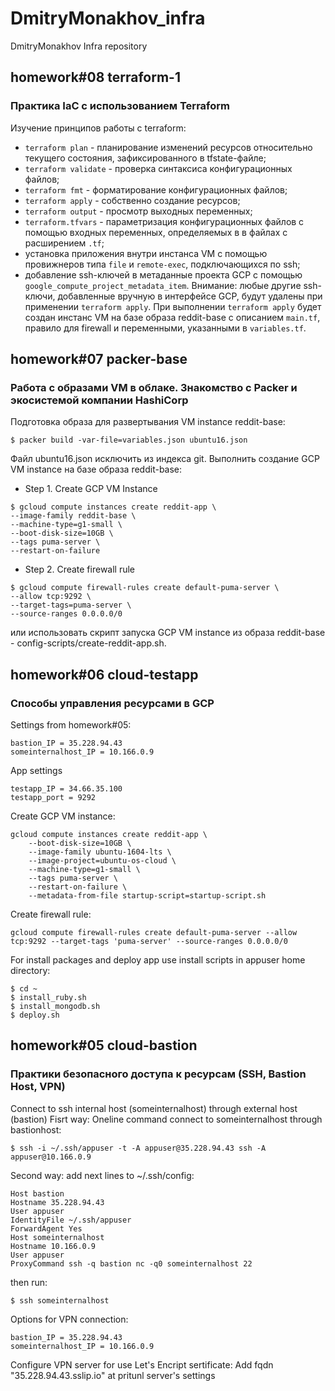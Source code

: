# DmitryMonakhov_infra
DmitryMonakhov Infra repository

## homework#08 terraform-1
### Практика IaC с использованием Terraform
Изучение принципов работы с terraform:
- ```terraform plan``` - планирование изменений ресурсов относительно текущего состояния, зафиксированного в tfstate-файле;
- ```terraform validate``` - проверка синтаксиса конфигурационных файлов;
- ```terraform fmt``` - форматирование конфигурационных файлов;
- ```terraform apply``` - собственно создание ресурсов;
- ```terraform output``` - просмотр выходных переменных;
- ```terraform.tfvars``` - параметризация конфигурационных файлов с помощью входных переменных, определяемых в в файлах с расширением ```.tf```;
- установка приложения внутри инстанса VM с помощью провижнеров типа ```file``` и ```remote-exec```, подключающихся по ssh;
- добавление ssh-ключей в метаданные проекта GCP с помощью ```google_compute_project_metadata_item```. Внимание: любые другие ssh-ключи, добавленные вручную в интерфейсе GCP, будут удалены при применении ```terraform apply```.
При выполнении ```terraform apply``` будет создан инстанс VM на базе образа reddit-base с описанием ```main.tf```, правило для firewall  и переменными, указанными в ```variables.tf```.

## homework#07 packer-base
### Работа с образами VM в облаке. Знакомство с Packer и экосистемой компании HashiCorp
Подготовка образа для развертывания VM instance reddit-base:
```
$ packer build -var-file=variables.json ubuntu16.json
```
Файл ubuntu16.json исключить из индекса git.
Выполнить создание GCP VM instance на базе образа reddit-base:
- Step 1. Create GCP VM Instance
```
$ gcloud compute instances create reddit-app \
--image-family reddit-base \
--machine-type=g1-small \
--boot-disk-size=10GB \
--tags puma-server \
--restart-on-failure
```
- Step 2. Create firewall rule
```
$ gcloud compute firewall-rules create default-puma-server \
--allow tcp:9292 \
--target-tags=puma-server \
--source-ranges 0.0.0.0/0
```
или использовать скрипт запуска GCP VM instance из образа reddit-base - config-scripts/create-reddit-app.sh.

## homework#06 cloud-testapp
### Способы управления ресурсами в GCP
Settings from homework#05:
```
bastion_IP = 35.228.94.43
someinternalhost_IP = 10.166.0.9
```
App settings
```
testapp_IP = 34.66.35.100
testapp_port = 9292
```
Create GCP VM instance:
```
gcloud compute instances create reddit-app \
	--boot-disk-size=10GB \
	--image-family ubuntu-1604-lts \
	--image-project=ubuntu-os-cloud \
	--machine-type=g1-small \
	--tags puma-server \
	--restart-on-failure \
	--metadata-from-file startup-script=startup-script.sh
```
Create firewall rule:
```
gcloud compute firewall-rules create default-puma-server --allow tcp:9292 --target-tags 'puma-server' --source-ranges 0.0.0.0/0
```
For install packages and deploy app use install scripts in appuser home directory:
```
$ cd ~
$ install_ruby.sh
$ install_mongodb.sh
$ deploy.sh
```

## homework#05 cloud-bastion
### Практики безопасного доступа к ресурсам (SSH, Bastion Host, VPN)
Connect to ssh internal host (someinternalhost) through external host (bastion)
Fisrt way: Oneline command connect to someinternalhost through bastionhost:
```
$ ssh -i ~/.ssh/appuser -t -A appuser@35.228.94.43 ssh -A appuser@10.166.0.9
```
Second way: add next lines to ~/.ssh/config:
```
Host bastion
Hostname 35.228.94.43
User appuser
IdentityFile ~/.ssh/appuser
ForwardAgent Yes
Host someinternalhost
Hostname 10.166.0.9
User appuser
ProxyCommand ssh -q bastion nc -q0 someinternalhost 22
```
then run:
```
$ ssh someinternalhost
```
Options for VPN connection:
```
bastion_IP = 35.228.94.43
someinternalhost_IP = 10.166.0.9
```
Configure VPN server for use Let's Encript sertificate:
Add fqdn "35.228.94.43.sslip.io" at pritunl server's settings
